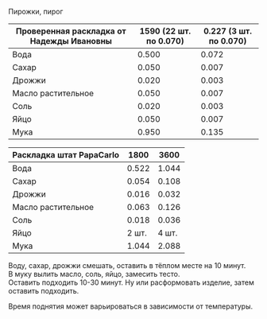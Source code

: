 Пирожки, пирог

| Проверенная раскладка от Надежды Ивановны | 1590 (22 шт. по 0.070) | 0.227 (3 шт. по 0.070) |
| ----------------------------------------- | ---------------------- | ---------------------- |
| Вода                                      | 0.500                  | 0.072                  |
| Сахар                                     | 0.050                  | 0.007                  |
| Дрожжи                                    | 0.020                  | 0.003                  |
| Масло растительное                        | 0.050                  | 0.007                  |
| Соль                                      | 0.020                  | 0.003                  |
| Яйцо                                      | 0.050                  | 0.007                  |
| Мука                                      | 0.950                  | 0.135                  |


| Раскладка штат PapaCarlo | 1800  | 3600  |
| ------------------------ | ----- | ----- |
| Вода                     | 0.522 | 1.044 |
| Сахар                    | 0.054 | 0.108 |
| Дрожжи                   | 0.016 | 0.032 |
| Масло растительное       | 0.063 | 0.126 |
| Соль                     | 0.018 | 0.036 |
| Яйцо                     | 2 шт. | 4 шт. |
| Мука                     | 1.044 | 2.088 |

Воду, сахар, дрожжи смешать, оставить в тёплом месте на 10 минут.  
В муку вылить масло, соль, яйцо, замесить тесто.  
Оставить подходить 10-30 минут. Ну или расформовать изделие, затем оставить подходить.

Время поднятия может варьироваться в зависимости от температуры.
